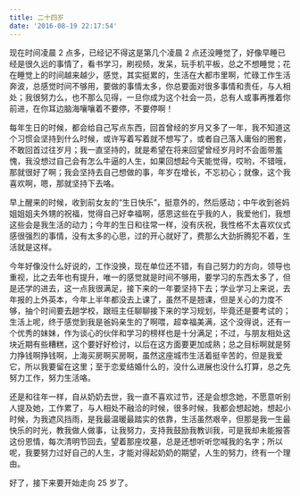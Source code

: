 ```yaml
---
title: 二十四岁
date: '2016-08-19 22:17:54'
---
```



现在时间凌晨 2 点多，已经记不得这是第几个凌晨 2 点还没睡觉了，好像早睡已经是很久远的事情了，看书学习，刷视频，发呆，玩手机平板，总之不想睡觉；花在睡觉上的时间越来越少，感觉，其实挺累的，生活在大都市里啊，忙碌工作生活奔波，总感觉时间不够用，要做的事情太多，你总要面对很多事情和责任，与人相处；我很努力么，也不那么见得，一旦你成为这个社会一员，总有人或事再推着你前进，在你耳边脑海嚷嚷着不要停，不要停啊！

每年生日的时候，都会给自己写点东西，回首曾经的岁月又多了一年，我不知道这个习惯会坚持到什么时候，或许写着写着就不想写了，或者自己落入庸俗的圈套，不敢回首过往岁月；我一直坚持的，就是希望在将来回望曾经岁月时不会面带羞愧，我没想过自己会有怎么牛逼的人生，如果回想起今天能觉得，哎哟，不错哦，那就很好了啊；我会坚持去自己想做的事，年岁在增长，不忘初心；就像，这个我喜欢啊，嗯，那就坚持下去咯。

早上醒来的时候，收到前女友的“生日快乐”，挺意外的，然后感动；中午收到爸妈姐姐姐夫外甥的祝福，觉得自己好幸福啊，感恩这些在乎我的人，我爱他们，我想这些会是我生活的动力；今年的生日和往常一样，没有庆祝，我性格不太喜欢仪式感很强烈的事情，没有太多的心思，过的开心就好了，费那么大劲折腾犯不着，生活就是这样。

今年好像没什么好说的，工作没换，现在单位还不错，有自己努力的方向，领导也重视，比之去年也有提升，唯一的感觉就是时间不够用，要学习的东西太多了，但是还学的进去，这一点我很满足，接下来的一年要坚持下去；学业学习上来说，去年报的上外英本，今年上半年都没去上课了，虽然不是翘课，但是关心的力度不够，抽个时间要去趟学校，跟班主任聊聊接下来的学习规划，毕竟还是要考试的；生活上呢，终于感觉到我是爸妈亲生的了啊喂，超幸福美满，这个没得说，还有一个优秀的妹妹，作为谈心的伙伴和学习的榜样也是十分满足；不过，与朋友相处这块近期有些糟糕，这个要好好检讨，以后在这方面要更加成熟；总之目标啊就是努力挣钱啊挣钱啊，上海买房啊买房啊，虽然这座城市生活着挺辛苦的，但是我爱它，所以我要留在这里；至于恋爱结婚什么的，没什么进展也没什么打算，总之先努力工作，努力生活咯。

还是和往年一样，自从奶奶去世，我一直不喜欢过节，还是会想念她，不愿意听别人提及她，工作累了，与人相处不融洽的时候，很多时候，我都会想起她，想起小时候，为我遮风挡雨，是我最温暖最踏实的依靠，生活虽然艰辛，但那是我一生最快乐的时光，教我做人做事，让我努力，支持我鼓励我教训我，可是我却未能报答这份恩情，每次清明节回去，望着那座坟墓，总是还想听听您喊我的名字；所以呢，我要努力过好自己的人生，才能对得起奶奶的期望，人生的努力，终有一个理由。

好了，接下来要开始走向 25 岁了。
